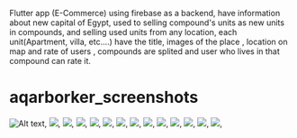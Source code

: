 
Flutter app (E-Commerce) using firebase as a backend, have information about new capital of Egypt, used to selling compound's units as new units in compounds, and selling used units from any location, each unit(Apartment, villa, etc....) have the title, images of the place , location on map and rate of users , compounds are splited and user who lives in that compound can rate it.
# aqarborker_screenshots

![Alt text](login.jpg "login screen"),
![](register.jpg),
![](https://github.com/ElGenius-developer/aqarborker_screenshots/blob/main/home.jpg),
![](https://github.com/ElGenius-developer/aqarborker_screenshots/blob/main/compounds.jpg),
![](https://github.com/ElGenius-developer/aqarborker_screenshots/blob/main/mapWithSelectedCompound.jpg),
![](https://github.com/ElGenius-developer/aqarborker_screenshots/blob/main/mapScreen.jpg),
![](https://github.com/ElGenius-developer/aqarborker_screenshots/blob/main/Celia_compound_detailScreen.jpg),
![](https://github.com/ElGenius-developer/aqarborker_screenshots/blob/main/addUnit.jpg),
![](https://github.com/ElGenius-developer/aqarborker_screenshots/blob/main/addNewUnitSelectAmenities.jpg),
![](https://github.com/ElGenius-developer/aqarborker_screenshots/blob/main/rateCompoundOfUserAleardyLiveIn.jpg),
![](https://github.com/ElGenius-developer/aqarborker_screenshots/blob/main/rateSent.jpg),
![](https://github.com/ElGenius-developer/aqarborker_screenshots/blob/main/resellUnits.jpg),
![](https://github.com/ElGenius-developer/aqarborker_screenshots/blob/main/unitDetails.jpg), ![](https://github.com/ElGenius-developer/aqarborker_screenshots/blob/main/units.jpg),


